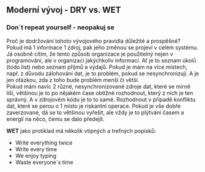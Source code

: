 ## Moderní vývoj - DRY vs. WET

### Don´t repeat yourself - neopakuj se
Proč je dodržování tohoto vývojového pravidla důležité a prospěšné?
<br>
Pokud má 1 informace 1 zdroj, pak jeho změnou se projeví v celém systému.
<br>
Já osobně cítím, že tento způsob organizace je použitelný nejen v programování, ale v organizaci jakýchkoliv informací. Ať je to seznam úkolů (todo list) nebo seznam příjmů a výdajů. Pokud je mám na více místech, např. z důvodu zálohování dat, je to problém, pokud se nesynchronizují. A je jen otázkou, zda z toho bude problém menší či větší.
<br>
Pokud mám navíc 2 různé, nesynchronizované zdroje dat, které se mírně liší, většinou je to po nějakém čase obtížné rozhodnout, který z nich je ten správný. A v zdrojovém kódu je to to samé. Rozhodnout v případě konfliktu dat, které se perou o 1 místo je riskantní operace. Pokud je vše dobře zaverzované, dá se to většinou vyřešit, ale vždy je to plýtvání časem a energií na něco, čemu se dalo předejít.

**WET** jako protiklad má několik vtipných a trefných popisků:
* Write everything twice
* Write every time
* We enjoy typing
* Waste everyone´s time
